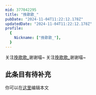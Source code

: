 ```yaml
---
mid: 377042295
title: "挽歌歌_"
pubDate: "2024-11-04T11:22:12.178Z"
updatedDate: "2024-11-04T11:22:12.178Z"
profile:
  {
    Nickname: ["挽歌歌_"],
  }
---
```


关注[挽歌歌_](https://space.bilibili.com/377042295)谢谢喵~ 关注[挽歌歌_](https://space.bilibili.com/377042295)谢谢喵~

## 此条目有待补充
你可以在[这里](https://github.com/Yuhanawa/VTuber.ICU-Content/edit/master/v/挽歌歌_/index.md)编辑本文
